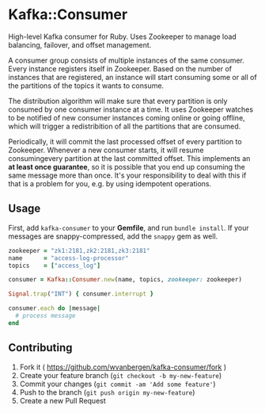 # Kafka::Consumer

High-level Kafka consumer for Ruby. Uses Zookeeper to manage load balancing, failover, and offset management.

A consumer group consists of multiple instances of the same consumer. Every instance registers itself in
Zookeeper. Based on the number of instances that are registered, an instance will start consuming some or
all of the partitions of the topics it wants to consume.

The distribution algorithm will make sure that every partition is only consumed by one consumer
instance at a time. It uses Zookeeper watches to be notified of new consumer instances coming
online or going offline, which will trigger a redistribition of all the partitions that are consumed.

Periodically, it will commit the last processed offset of every partition to Zookeeper. Whenever a
new consumer starts, it will resume consumingevery partition at the last committed offset. This implements
an **at least once guarantee**, so it is possible that you end up consuming the same message more than once.
It's your responsibility to deal with this if that is a problem for you, e.g. by using idempotent operations.

## Usage

First, add `kafka-consumer` to your **Gemfile**, and run `bundle install`.
If your messages are snappy-compressed, add the `snappy` gem as well.

``` ruby
zookeeper = "zk1:2181,zk2:2181,zk3:2181"
name      = "access-log-processor"
topics    = ["access_log"]

consumer = Kafka::Consumer.new(name, topics, zookeeper: zookeeper)

Signal.trap("INT") { consumer.interrupt }

consumer.each do |message|
  # process message
end
```

## Contributing

1. Fork it ( https://github.com/wvanbergen/kafka-consumer/fork )
2. Create your feature branch (`git checkout -b my-new-feature`)
3. Commit your changes (`git commit -am 'Add some feature'`)
4. Push to the branch (`git push origin my-new-feature`)
5. Create a new Pull Request
